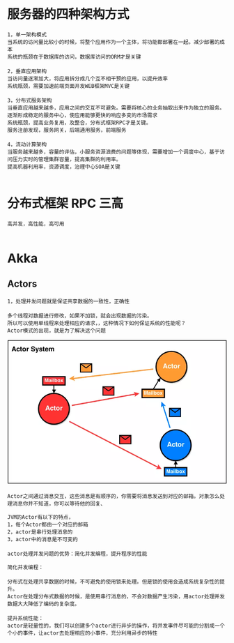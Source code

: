 # 服务器的四种架构方式

```
1，单一架构模式
当系统的访问量比较小的时候，将整个应用作为一个主体，将功能都部署在一起。减少部署的成本
系统的瓶颈在于数据库的访问，数据库访问的ORM才是关键

2，垂直应用架构
当访问量逐渐加大，将应用拆分成几个互不相干预的应用，以提升效率
系统瓶颈，需要加速前端页面开发WEB框架MVC是关键

3，分布式服务架构
当垂直应用越来越多，应用之间的交互不可避免。需要将核心的业务抽取出来作为独立的服务。逐渐形成稳定的服务中心，使应用能够更快的响应多变的市场需求
系统瓶颈，提高业务复用，及整合，分布式框架RPC才是关键。
服务注册发现，服务网关，后端通用服务，前端服务

4，流动计算架构
当服务越来越多，容量的评估，小服务资源浪费的问题等体现，需要增加一个调度中心，基于访问压力实时的管理集群容量，提高集群的利用率。
提高机器利用率，资源调度，治理中心SOA是关键


```

# 分布式框架 RPC 三高

```
高并发，高性能，高可用


```

# Akka



## Actors

```
1，处理并发问题就是保证共享数据的一致性，正确性

多个线程对数据进行修改，如果不加锁，就会出现数据的污染。
所以可以使用单线程来处理相应的请求，，这种情况下如何保证系统的性能呢？
Actor模式的出现，就是为了解决这个问题
```

![](%E5%9B%BE%E7%89%87%E6%94%B6%E9%9B%86/Actor%E6%A8%A1%E5%9E%8B.png)

```
Actor之间通过消息交互，这些消息是有顺序的，你需要将消息发送到对应的邮箱。对象怎么处理消息你并不知道，你可以等待他的回复、
```

```
JVM的Actor有以下的特点，
1，每个Actor都由一个对应的邮箱
2，actor是串行处理消息的
3，actor中的消息是不可变的

actor处理并发问题的优势：简化并发编程，提升程序的性能
```

```
简化并发编程：

分布式在处理共享数据的时候，不可避免的使用锁来处理。但是锁的使用会造成系统复杂性的提升。
Actor在处理分布式数据的时候，是使用串行消息的，不会对数据产生污染，用actor处理并发数据大大降低了编码的复杂度。

提升系统性能：
actor是轻量性的，我们可以创建多个actor进行异步的操作，将并发事件尽可能的分割成一个个小的事件，让actor去处理相应的小事件，充分利用异步的特性

```



